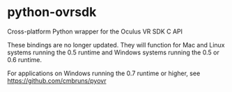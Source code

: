 # python-ovrsdk
Cross-platform Python wrapper for the Oculus VR SDK C API

These bindings are no longer updated.  They will function for Mac and Linux systems running the 0.5 runtime and Windows systems running the 0.5 or 0.6 runtime.  

For applications on Windows running the 0.7 runtime or higher, see https://github.com/cmbruns/pyovr

